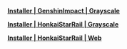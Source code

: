 **[Installer | GenshinImpact | Grayscale](https://autopatchhk.yuanshen.com/client_app/download/launcher/20240513154945_Z9PTR1tntRU1IfvL/GenshinImpact_install_202405121403.exe)**

**[Installer | HonkaiStarRail | Grayscale](https://autopatchos.starrails.com/client/download/20240510111438_uYehweFmfcfyFkBg/StarRail_setup_1.0.5.exe)**

**[Installer | HonkaiStarRail | Web](https://download-porter.hoyoverse.com/download-porter/2024/06/04/2.2_0604_setup_hoyoverse.exe?trace_key=StarRail_setup_ua_fcf6b29c47b3)**
